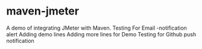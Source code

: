 # maven-jmeter
A demo of integrating JMeter with Maven.
Testing
For Email -notification alert
Adding demo lines
Adding more lines for Demo
Testing for Github push notification  




